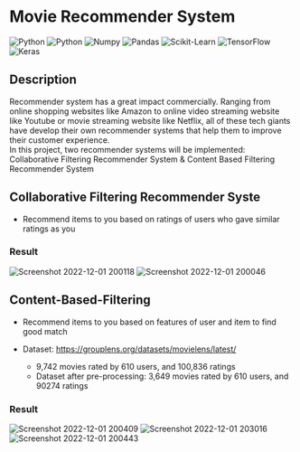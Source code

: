 # Movie Recommender System
<img alt="Python" src="https://img.shields.io/badge/python-%2314354C.svg?style=for-the-badge&logo=python&logoColor=white"/> <img alt="Python" src="https://img.shields.io/badge/numpy-%23013243.svg?style=for-the-badge&logo=numpy&logoColor=white" />  <img alt="Numpy" 
src="https://img.shields.io/badge/pandas-%23150458.svg?style=for-the-badge&logo=pandas&logoColor=white" />  <img alt="Pandas" 
src="https://img.shields.io/badge/scikit--learn-%23F7931E.svg?style=for-the-badge&logo=scikit-learn&logoColor=white" /> <img alt="Scikit-Learn" 
src="https://img.shields.io/badge/TensorFlow-%23FF6F00.svg?style=for-the-badge&logo=TensorFlow&logoColor=white" /> <img alt="TensorFlow" src="https://img.shields.io/badge/Keras-%23D00000.svg?style=for-the-badge&logo=Keras&logoColor=white"/> <img alt="Keras" 
src="https://img.shields.io/badge/Jupyter-%23F37626.svg?style=for-the-badge&logo=Jupyter&logoColor=white" /> 

## Description
Recommender system has a great impact commercially. Ranging from online shopping websites like Amazon to online video streaming website like Youtube or movie streaming website like Netflix, all of these tech giants have develop their own recommender systems that help them to improve their customer experience.\
In this project, two recommender systems will be implemented: Collaborative Filtering Recommender System & Content Based Filtering Recommender System

## Collaborative Filtering Recommender Syste
- Recommend items to you based on ratings of users who gave similar ratings as you

### Result
![Screenshot 2022-12-01 200118](https://user-images.githubusercontent.com/73056232/205191434-c7acc7c2-fedd-40cf-8da0-821e73b77539.png)
![Screenshot 2022-12-01 200046](https://user-images.githubusercontent.com/73056232/205191441-36f263d3-0123-4575-bc41-f969b18eeab8.png)

## Content-Based-Filtering
- Recommend items to you based on features of user and item to find good match

- Dataset: https://grouplens.org/datasets/movielens/latest/
  - 9,742 movies rated by 610 users, and 100,836 ratings
  - Dataset after pre-processing: 3,649 movies rated by 610 users, and 90274 ratings

### Result
![Screenshot 2022-12-01 200409](https://user-images.githubusercontent.com/73056232/205191613-686f0d4f-8fd3-4879-91fd-093b4645d522.png)
![Screenshot 2022-12-01 203016](https://user-images.githubusercontent.com/73056232/205194354-a03dca4c-1403-4786-8ca9-c5ae222d1eb2.png)
![Screenshot 2022-12-01 200443](https://user-images.githubusercontent.com/73056232/205191616-e35d7ecb-bfd8-4276-b654-3859280bab87.png)
